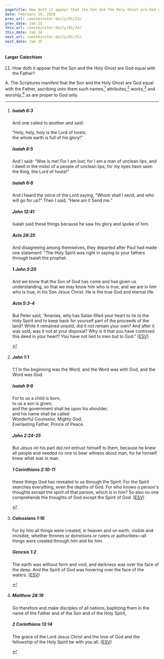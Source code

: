 ```yaml
---
pagetitle: How doth it appear that the Son and the Holy Ghost are God equal with the Father?
date: February 19, 2020
prev_url: /westminster-daily/01/23/
prev_date: Jan 23
this_url: /westminster-daily/01/24/
this_date: Jan 24
next_url: /westminster-daily/01/25/
next_date: Jan 25
---
```


#### Larger Catechism

11. How doth it appear that the Son and the Holy Ghost are God equal with the Father?

A. The Scriptures manifest that the Son and the Holy Ghost are God equal with the Father, ascribing unto them such names,[^fnref:wlc1] attributes,[^fnref:wlc2] works,[^fnref:wlc3] and worship,[^fnref:wlc4] as are proper to God only.


[^fnref:wlc1]: <div class="esv"><h5>Isaiah 6:3</h5> <div class="esv-text"><p id="p23006003.01-1">And one called to another and said:</p> <div class="block-indent"> <p class="line-group" id="p23006003.08-1">&#8220;Holy, holy, holy is the <span class="small-caps">Lord</span> of hosts;<br /> the whole earth is full of his glory!&#8221;</p> </div> </div><h5>Isaiah 6:5</h5> <div class="esv-text"><p id="p23006005.01-2">And I said: &#8220;Woe is me! For I am lost; for I am a man of unclean lips, and I dwell in the midst of a people of unclean lips; for my eyes have seen the King, the <span class="small-caps">Lord</span> of hosts!&#8221;</p> </div><h5>Isaiah 6:8</h5> <div class="esv-text"> <p id="p23006008.06-3">And I heard the voice of the Lord saying, &#8220;Whom shall I send, and who will go for us?&#8221; Then I said, &#8220;Here am I! Send me.&#8221;</p> </div><h5>John 12:41</h5> <div class="esv-text"><p class="same-paragraph" id="p43012041.01-4">Isaiah said these things because he saw his glory and spoke of him.</p> </div><h5>Acts 28:25</h5> <div class="esv-text"><p id="p44028025.01-5">And disagreeing among themselves, they departed after Paul had made one statement: &#8220;The Holy Spirit was right in saying to your fathers through Isaiah the prophet:</p> </div><h5>1 John 5:20</h5> <div class="esv-text"><p id="p62005020.01-6">And we know that the Son of God has come and has given us understanding, so that we may know him who is true; and we are in him who is true, in his Son Jesus Christ. He is the true God and eternal life.</p> </div><h5>Acts 5:3-4</h5> <div class="esv-text"><p id="p44005003.01-7">But Peter said, &#8220;Ananias, why has Satan filled your heart to lie to the Holy Spirit and to keep back for yourself part of the proceeds of the land? While it remained unsold, did it not remain your own? And after it was sold, was it not at your disposal? Why is it that you have contrived this deed in your heart? You have not lied to men but to God.&#8221;  (<a href="http://www.esv.org" class="copyright">ESV</a>)</p> </div> </div>

[^fnref:wlc2]: <div class="esv"><h5>John 1:1</h5> <div class="esv-text"> <p class="chapter-first" id="p43001001.05-1"><span class="chapter-num" id="v43001001-1">1:1&nbsp;</span>In the beginning was the Word, and the Word was with God, and the Word was God.</p> </div><h5>Isaiah 9:6</h5> <div class="esv-text"><div class="block-indent"> <p class="line-group" id="p23009006.01-2">For to us a child is born,<br /> <span class="indent"></span>to us a son is given;<br /> and the government shall be upon his shoulder,<br /> <span class="indent"></span>and his name shall be called<br /> Wonderful Counselor, Mighty God,<br /> <span class="indent"></span>Everlasting Father, Prince of Peace.</p> </div> </div><h5>John 2:24-25</h5> <div class="esv-text"><p id="p43002024.01-3">But Jesus on his part did not entrust himself to them, because he knew all people and needed no one to bear witness about man, for he himself knew what was in man.</p> </div><h5>1 Corinthians 2:10-11</h5> <div class="esv-text"><p class="same-paragraph" id="p46002010.01-4">these things God has revealed to us through the Spirit. For the Spirit searches everything, even the depths of God. For who knows a person's thoughts except the spirit of that person, which is in him? So also no one comprehends the thoughts of God except the Spirit of God.  (<a href="http://www.esv.org" class="copyright">ESV</a>)</p> </div> </div>

[^fnref:wlc3]: <div class="esv"><h5>Colossians 1:16</h5> <div class="esv-text"><p id="p51001016.01-1">For by him all things were created, in heaven and on earth, visible and invisible, whether thrones or dominions or rulers or authorities&#8212;all things were created through him and for him.</p> </div><h5>Genesis 1:2</h5> <div class="esv-text"><p id="p01001002.01-2">The earth was without form and void, and darkness was over the face of the deep. And the Spirit of God was hovering over the face of the waters.  (<a href="http://www.esv.org" class="copyright">ESV</a>)</p> </div> </div>

[^fnref:wlc4]: <div class="esv"><h5>Matthew 28:19</h5> <div class="esv-text"><p id="p40028019.01-1"><span class="woc">Go therefore and make disciples of all nations, baptizing them in the name of the Father and of the Son and of the Holy Spirit,</span></p> </div><h5>2 Corinthians 13:14</h5> <div class="esv-text"><p id="p47013014.01-2">The grace of the Lord Jesus Christ and the love of God and the fellowship of the Holy Spirit be with you all.  (<a href="http://www.esv.org" class="copyright">ESV</a>)</p> </div> </div>

